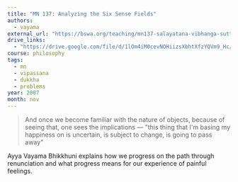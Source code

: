 ```yaml
---
title: "MN 137: Analyzing the Six Sense Fields"
authors:
  - vayama
external_url: "https://bswa.org/teaching/mn137-salayatana-vibhanga-sutta-exposition-on-the-sixfold-sense-base-by-ayye-vayama/"
drive_links:
  - "https://drive.google.com/file/d/1lOm4iM0cevNOHiizsXbhtXfzYQVm9_Hc/view?usp=drivesdk"
course: philosophy
tags:
  - mn
  - vipassana
  - dukkha
  - problems
year: 2007
month: nov
---
```


> And once we become familiar with the nature of objects, because of seeing that,  one sees the implications — "this thing that I'm basing my happiness on is uncertain, is subject to change, is going to pass away"

Ayya Vayama Bhikkhuni explains how we progress on the path through renunciation and what progress means for our experience of painful feelings.
